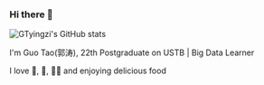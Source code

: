 ### Hi there 👋
![GTyingzi's GitHub stats](https://github-readme-stats.vercel.app/api?username=GTyingzi&theme=tokyonight&show_icons=true)

I'm Guo Tao(郭涛), 22th Postgraduate  on USTB | Big Data Learner

I love 🏓, 🏸, 🏃‍♂ and enjoying delicious food

<!--
**GTyingzi/GTyingzi** is a ✨ _special_ ✨ repository because its `README.md` (this file) appears on your GitHub profile.

Here are some ideas to get you started:

- 🔭 I’m currently working on ...
- 🌱 I’m currently learning ...
- 👯 I’m looking to collaborate on ...
- 🤔 I’m looking for help with ...
- 💬 Ask me about ...
- 📫 How to reach me: ...
- 😄 Pronouns: ...
- ⚡ Fun fact: ...
-->
